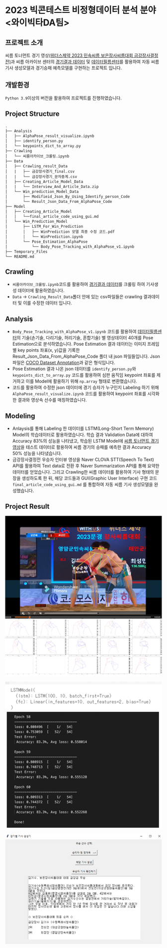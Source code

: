 # 2023 빅콘테스트 비정형데이터 분석 분야 <와이빅타DA팀>

## 프로젝트 소개
씨름 토너먼트 경기 영상[(위더스제약 2023 민속씨름 보은장사씨름대회 금강장사결정전)](https://www.kaggle.com/t/9eb8d80301bc4ae7a9ae1568c452b1d0)과 씨름 아카이브 센터의 [경기결과 데이터](https://kpso.co.kr/ksa/Schedule/GameScheduleAndResult?page_no=1&tab=all&season_id=2023&comp_id=25&section_cd=0&gender_cd=28&weight_cd=13&t_id=0) 및 [데이터필름센터](https://kpso.co.kr/ksa/Museum/DataFilm)를 활용하여 자동 씨름기사 생성모델과 경기승패 예측모델를 구현하는 프로젝트 입니다.


## 개발환경
`Python 3.9`이상의 버전을 활용하여 프로젝트를 진행하였습니다.

## Project Structure

```
.
├── Analysis
│   ├── AlphaPose_result_visualize.ipynb
│   ├── identify_person.py
│   └── keypoints_dict_to_array.py  
├── Crawling
│   └── 씨름아카이브_크롤링.ipynb
├── Data
│   ├── Crawling_result_Data
│   |   ├── 금강장사경기_final.csv
│   |   └── 금강장사경기_문자중계.csv
│   ├── Creating_Article_Model_Data
│   |   └── Interview_And_Article_Data.zip
│   └── Win_prediction_Model_Data
│       ├── Modifieid_Json_By_Using_Identify_person_Code
│       └── Result_Json_Data_From_AlphaPose_Code
├── Model
│   ├── Creating_Article_Model
│   │   └──final_article_code_using_gui.md
│   └── Win_Prediction_Model
│       ├── LSTM_For_Win_Prediction
│       │   ├── WinPrediction 모델 최종 수정 코드.pdf
│       │   └── WinPrediction.ipynb
│       └── Pose_Estimation_AlphaPose
│           └── Body_Pose_Tracking_with_AlphaPose_v1.ipynb
├── Temporary_Files
└── README.md

```

## Crawling
* `씨름아카이브_크롤링.ipynb`코드를 활용하여 [경기결과 데이터](https://kpso.co.kr/ksa/Schedule/GameScheduleAndResult?page_no=1&tab=all&season_id=2023&comp_id=25&section_cd=0&gender_cd=28&weight_cd=13&t_id=0)를 크롤링 하여 기사생성 데이터에 활용하였습니다.
* `Data` -> `Crawling_Result_Data`폴더 안에 있는 csv파일들은 crawling 결과데이터 및 이를 수정한 데이터 입니다. 

## Analysis
* `Body_Pose_Tracking_with_AlphaPose_v1.ipynb` 코드를 활용하여 [데이터필름센터](https://kpso.co.kr/ksa/Museum/DataFilm)의 기술(손기술, 다리기술, 허리기술, 혼합기술) 별 영상데이터 40개를 Pose Estimation으로 분석하였습니다. Pose Estimation 결과 데이터는 이미지 프레임 별 key points 좌표(x, y)값을 기록한 Result_Json_Data_From_AlphaPose_Code 폴더 내 json 파일들입니다. Json 파일은 [COCO Dataset Annotation](https://github.com/MVIG-SJTU/AlphaPose/blob/master/docs/output.md)과 같은 형식입니다.
* Pose Estimation 결과 나온 json 데이터를 `identify_person.py`와 `keypoints_dict_to_array.py` 코드를 활용하여 심판 움직임 keypoint 좌표를 제거하고 이를 Model에 활용하기 위해 `np.array` 형태로 변환했습니다.
* 코드를 활용하여 수정한 json 데이터에 경기 승자가 누구인지 Labeling 하기 위해 `AlphaPose_result_visualize.ipynb` 코드를 활용하여 keypoint 좌표를 시각화한 결과와 영상속 선수를 매칭하였습니다.

## Modeling
* Anlaysis를 통해 Labeling 한 데이터를 LSTM(Long-Short Term Memory) Model의 학습데이터로 활용하였습니다. 학습 결과 Validation Data에 대하여 Accuracy 83%의 성능을 나타냈고, 학습된 LSTM Model에 [씨름 토너먼트 경기 영상](https://www.kaggle.com/t/9eb8d80301bc4ae7a9ae1568c452b1d0)을 테스트 데이터로 활용하여 씨름 경기의 승패를 예측한 결과 Accuracy 50% 성능을 나타냈습니다. 
* 금강장사결정전 우승자 인터뷰 영상을 Naver CLOVA STT(Speech To Text) API를 활용하여 Text data로 전환 후 Naver Summarization API를 통해 요약한 데이터를 얻었습니다. 그리고 Crawling한 씨름 데이터를 활용하여 기사 형태의 문장을 생성하도록 한 뒤, 해당 코드들과 GUI(Graphic User Interface) 구현 코드 `final_article_code_using_gui.md` 를 통합하여 자동 씨름 기사 생성모델을 완성했습니다.

## Project Result

<p align="center">
  <img src="./Images/Alphapose_Result.png" width="600" />
</p>

<p align="center">
  <img src="./Images/lstm.png" width="600" />
</p>

<p align="center">
  <img src="./Images/Article_Gui.png" width="600" />
</p>
